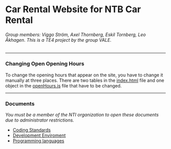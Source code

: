 # Car Rental Website for NTB Car Rental
###### Group members: Viggo Ström, Axel Thornberg, Eskil Tornberg, Leo Åkhagen. This is a TE4 project by the group VALE.

---
### Changing Open Opening Hours
To change the opening hours that appear on the site, you have to change it manually at three places. There are two tables in the [index.html](https://github.com/NTIG-Uppsala/TE4-VALE-Biluthyrning/blob/e0b33f2f1ffff5d1a3a0ac8d0b5031c1aa9de9b8/index.html) file and one object in the [openHours.js](https://github.com/NTIG-Uppsala/TE4-VALE-Biluthyrning/blob/e0b33f2f1ffff5d1a3a0ac8d0b5031c1aa9de9b8/js/openHours.js) file that have to be changed. 

---

### Documents

*You must be a member of the NTI organization to open these documents due to administrator restrictions.*
* [Coding Standards](https://docs.google.com/document/d/1dJfQdgAl6E9tcHBeBnb0e2uB0bi2bdLuae2takOrGkk) 
* [Development Enviroment](https://docs.google.com/document/d/1Ssf3YnYcBpyaFDB6_u13xwsDctFAzLoYFpRsogTgHsQ)
* [Programming languages](https://docs.google.com/document/d/1SSwpfVekfKO-xPAD7ia-tl_2XUqu4rodW4a1T_FcxaQ)
